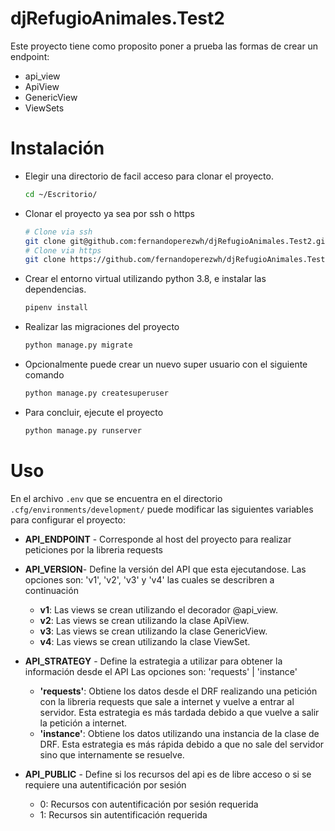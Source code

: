 # djRefugioAnimales.Test2

Este proyecto tiene como proposito poner a prueba las formas de crear un endpoint:
  - api_view
  - ApiView
  - GenericView
  - ViewSets

# Instalación
- Elegir una directorio de facil acceso para clonar el proyecto. 
    ```bash
    cd ~/Escritorio/
    ```
- Clonar el proyecto ya sea por ssh o https
    ```bash
    # Clone via ssh
    git clone git@github.com:fernandoperezwh/djRefugioAnimales.Test2.git
    # Clone via https
    git clone https://github.com/fernandoperezwh/djRefugioAnimales.Test2.git
    ```
- Crear el entorno virtual utilizando python 3.8, e instalar las dependencias.
    ```bash
    pipenv install
    ```
- Realizar las migraciones del proyecto 
    ```bash 
    python manage.py migrate
    ```
- Opcionalmente puede crear un nuevo super usuario con el siguiente comando
    ```bash
    python manage.py createsuperuser
    ```    
- Para concluir, ejecute el proyecto
    ```bash
    python manage.py runserver
    ```

# Uso

En el archivo `.env` que se encuentra en el directorio `.cfg/environments/development/` puede modificar las siguientes variables para configurar el proyecto:

- **API_ENDPOINT** - Corresponde al host del proyecto para realizar peticiones por la libreria requests
- **API_VERSION**- Define la versión del API que esta ejecutandose.
Las opciones son: 'v1', 'v2', 'v3' y 'v4' las cuales se describren a
continuación
  - **v1**: Las views se crean utilizando el decorador @api_view.
  - **v2**: Las views se crean utilizando la clase ApiView.
  - **v3**: Las views se crean utilizando la clase GenericView.
  - **v4**: Las views se crean utilizando la clase ViewSet.

- **API_STRATEGY** - Define la estrategia a utilizar para obtener la información desde el API
Las opciones son: 'requests' | 'instance'
  - **'requests'**: Obtiene los datos desde el DRF realizando una petición con
                la libreria requests que sale a internet y vuelve a entrar
                al servidor.
                Esta estrategia es más tardada debido a que vuelve a salir
                la petición a internet.
  - **'instance'**: Obtiene los datos utilizando una instancia de la clase de
                DRF.
                Esta estrategia es más rápida debido a que no sale del
                servidor sino que internamente se resuelve.

- **API_PUBLIC** - Define si los recursos del api es de libre acceso o si se requiere una
autentificación por sesión
  - 0: Recursos con autentificación por sesión requerida
  - 1: Recursos sin autentificación requerida